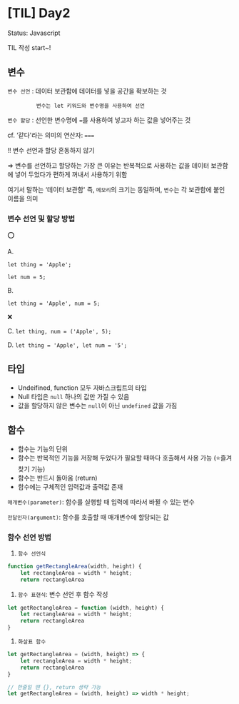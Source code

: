 # [TIL] Day2

Status: Javascript

TIL 작성 start~!

## 변수

`변수 선언` : 데이터 보관함에 데이터를 넣을 공간을 확보하는 것

             변수는 let 키워드와 변수명을 사용하여 선언

`변수 할당` : 선언한 변수명에 `=`를 사용하여 넣고자 하는 값을 넣어주는 것

cf. ‘같다'라는 의미의 연산자: `===`

‼️ 변수 선언과 할당 혼동하지 않기

⇒ 변수를 선언하고 할당하는 가장 큰 이유는 반복적으로 사용하는 값을 데이터 보관함에 넣어 두었다가 편하게 꺼내서 사용하기 위함

여기서 말하는 ‘데이터 보관함' 즉, `메모리`의 크기는 동일하며, `변수`는 각 보관함에 붙인 이름을 의미

### 변수 선언 및 할당 방법

⭕️

A.

`let thing = 'Apple';`

`let num = 5;`

B.

`let thing = 'Apple',
	num = 5;`

❌

C. `let thing, num = ('Apple', 5);`

D. `let thing = 'Apple', let num = '5';`

## 타입

- Undeifined, function 모두 자바스크립트의 타입
- Null 타입은 `null` 하나의 값만 가질 수 있음
- 값을 할당하지 않은 변수는 `null`이 아닌 `undefined` 값을 가짐

## 함수

- 함수는 기능의 단위
- 함수는 반복적인 기능을 저장해 두었다가 필요할 때마다 호출해서 사용 가능 (⭐️즐겨찾기 기능)
- 함수는 반드시 돌아옴 (return)
- 함수에는 구체적인 입력값과 출력값 존재

`매개변수(parameter)`: 함수를 실행할 때 입력에 따라서 바뀔 수 있는 변수

`전달인자(argument)`: 함수를 호출할 때 매개변수에 할당되는 값

### 함수 선언 방법

1. `함수 선언식`

```jsx
function getRectangleArea(width, height) {
	let rectangleArea = width * height;
	return rectangleArea
```

1. `함수 표현식`: 변수 선언 후 함수 작성

```jsx
let getRectangleArea = function (width, height) {
	let rectangleArea = width * height;
	return rectangleArea
}
```

1. `화살표 함수`

```jsx
let getRectangleArea = (width, height) => {
	let rectangleArea = width * height;
	return rectangleArea
}

// 한줄일 떈 {}, return 생략 가능
let getRectangleArea = (width, height) => width * height;
```